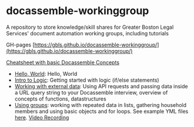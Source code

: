 # docassemble-workinggroup
A repository to store knowledge/skill shares for Greater Boston Legal Services' document automation working groups, including tutorials

GH-pages [https://gbls.github.io/docassemble-workinggroup/](https://gbls.github.io/docassemble-workinggroup/)

[Cheatsheet with basic Docassemble Concepts](https://github.com/GBLS/docassemble-workinggroup/blob/master/cheatsheet.md)

* [Hello, World](https://gbls.github.io/docassemble-workinggroup/Skillshares/1.%20hello%2C%20world/presentation.html): Hello, World
* [Intro to Logic](https://github.com/GBLS/docassemble-workinggroup/blob/master/Skillshares/2.%20adding%20in%20logic/basic_logic.md): Getting started with logic (if/else statements)
* [Working with external data](https://github.com/GBLS/docassemble-workinggroup/blob/master/Skillshares/3.%20working%20with%20external%20data/Connecting%20to%20External%20Data%20in%20Docassemble.pptx): Using API requests and passing data inside a URL query string to your Docassemble interview, overview of concepts of functions, datastructures
* [Using groups](https://github.com/GBLS/docassemble-workinggroup/blob/master/Skillshares/4.%20Collections%20(groups)/Using%20Groups.pptx): working with repeated data in lists, gathering household members and using basic objects and for loops. See example YML files [here](https://github.com/GBLS/docassemble-workinggroup/tree/master/Skillshares/4.%20Collections%20(groups)). [Video Recording](https://youtu.be/QaFUvLSxlyw)
